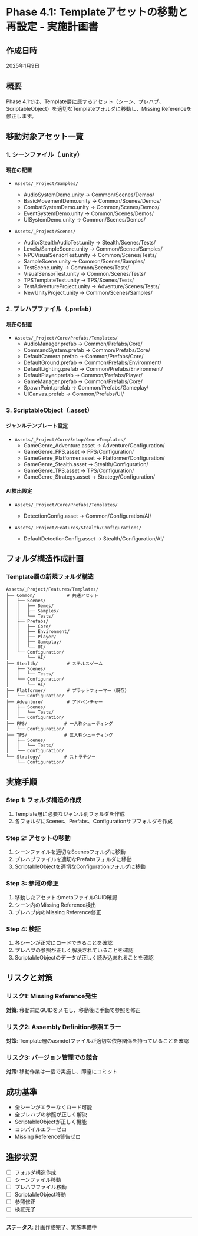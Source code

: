 # Phase 4.1: Templateアセットの移動と再設定 - 実施計画書

## 作成日時
2025年1月9日

## 概要
Phase 4.1では、Template層に属するアセット（シーン、プレハブ、ScriptableObject）を適切なTemplateフォルダに移動し、Missing Referenceを修正します。

## 移動対象アセット一覧

### 1. シーンファイル（.unity）
#### 現在の配置
- `Assets/_Project/Samples/`
  - AudioSystemDemo.unity → Common/Scenes/Demos/
  - BasicMovementDemo.unity → Common/Scenes/Demos/
  - CombatSystemDemo.unity → Common/Scenes/Demos/
  - EventSystemDemo.unity → Common/Scenes/Demos/
  - UISystemDemo.unity → Common/Scenes/Demos/

- `Assets/_Project/Scenes/`
  - Audio/StealthAudioTest.unity → Stealth/Scenes/Tests/
  - Levels/SampleScene.unity → Common/Scenes/Samples/
  - NPCVisualSensorTest.unity → Common/Scenes/Tests/
  - SampleScene.unity → Common/Scenes/Samples/
  - TestScene.unity → Common/Scenes/Tests/
  - VisualSensorTest.unity → Common/Scenes/Tests/
  - TPSTemplateTest.unity → TPS/Scenes/Tests/
  - TestAdventureProject.unity → Adventure/Scenes/Tests/
  - NewUnityProject.unity → Common/Scenes/Samples/

### 2. プレハブファイル（.prefab）
#### 現在の配置
- `Assets/_Project/Core/Prefabs/Templates/`
  - AudioManager.prefab → Common/Prefabs/Core/
  - CommandSystem.prefab → Common/Prefabs/Core/
  - DefaultCamera.prefab → Common/Prefabs/Core/
  - DefaultGround.prefab → Common/Prefabs/Environment/
  - DefaultLighting.prefab → Common/Prefabs/Environment/
  - DefaultPlayer.prefab → Common/Prefabs/Player/
  - GameManager.prefab → Common/Prefabs/Core/
  - SpawnPoint.prefab → Common/Prefabs/Gameplay/
  - UICanvas.prefab → Common/Prefabs/UI/

### 3. ScriptableObject（.asset）
#### ジャンルテンプレート設定
- `Assets/_Project/Core/Setup/GenreTemplates/`
  - GameGenre_Adventure.asset → Adventure/Configuration/
  - GameGenre_FPS.asset → FPS/Configuration/
  - GameGenre_Platformer.asset → Platformer/Configuration/
  - GameGenre_Stealth.asset → Stealth/Configuration/
  - GameGenre_TPS.asset → TPS/Configuration/
  - GameGenre_Strategy.asset → Strategy/Configuration/

#### AI検出設定
- `Assets/_Project/Core/Prefabs/Templates/`
  - DetectionConfig.asset → Common/Configuration/AI/

- `Assets/_Project/Features/Stealth/Configurations/`
  - DefaultDetectionConfig.asset → Stealth/Configuration/AI/

## フォルダ構造作成計画

### Template層の新規フォルダ構造
```
Assets/_Project/Features/Templates/
├── Common/            # 共通アセット
│   ├── Scenes/
│   │   ├── Demos/
│   │   ├── Samples/
│   │   └── Tests/
│   ├── Prefabs/
│   │   ├── Core/
│   │   ├── Environment/
│   │   ├── Player/
│   │   ├── Gameplay/
│   │   └── UI/
│   └── Configuration/
│       └── AI/
├── Stealth/           # ステルスゲーム
│   ├── Scenes/
│   │   └── Tests/
│   └── Configuration/
│       └── AI/
├── Platformer/        # プラットフォーマー（既存）
│   └── Configuration/
├── Adventure/         # アドベンチャー
│   ├── Scenes/
│   │   └── Tests/
│   └── Configuration/
├── FPS/              # 一人称シューティング
│   └── Configuration/
├── TPS/              # 三人称シューティング
│   ├── Scenes/
│   │   └── Tests/
│   └── Configuration/
└── Strategy/         # ストラテジー
    └── Configuration/
```

## 実施手順

### Step 1: フォルダ構造の作成
1. Template層に必要なジャンル別フォルダを作成
2. 各フォルダにScenes、Prefabs、Configurationサブフォルダを作成

### Step 2: アセットの移動
1. シーンファイルを適切なScenesフォルダに移動
2. プレハブファイルを適切なPrefabsフォルダに移動
3. ScriptableObjectを適切なConfigurationフォルダに移動

### Step 3: 参照の修正
1. 移動したアセットのmetaファイルGUID確認
2. シーン内のMissing Reference検出
3. プレハブ内のMissing Reference修正

### Step 4: 検証
1. 各シーンが正常にロードできることを確認
2. プレハブの参照が正しく解決されていることを確認
3. ScriptableObjectのデータが正しく読み込まれることを確認

## リスクと対策

### リスク1: Missing Reference発生
**対策**: 移動前にGUIDをメモし、移動後に手動で参照を修正

### リスク2: Assembly Definition参照エラー
**対策**: Template層のasmdefファイルが適切な依存関係を持っていることを確認

### リスク3: バージョン管理での競合
**対策**: 移動作業は一括で実施し、即座にコミット

## 成功基準
- 全シーンがエラーなくロード可能
- 全プレハブの参照が正しく解決
- ScriptableObjectが正しく機能
- コンパイルエラーゼロ
- Missing Reference警告ゼロ

## 進捗状況
- [ ] フォルダ構造作成
- [ ] シーンファイル移動
- [ ] プレハブファイル移動
- [ ] ScriptableObject移動
- [ ] 参照修正
- [ ] 検証完了

---
**ステータス**: 計画作成完了、実施準備中
